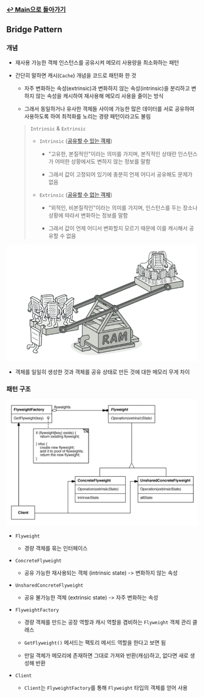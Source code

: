 ### [↩︎ Main으로 돌아가기](../../README.md)

## Bridge Pattern

### 개념

- 재사용 가능한 객체 인스턴스를 공유시켜 메모리 사용량을 최소화하는 패턴

- 간단히 말하면 캐시(`Cache`) 개념을 코드로 패턴화 한 것

  - 자주 변화하는 속성(extrinsic)과 변화하지 않는 속성(intrinsic)을 분리하고 변하지 않는 속성을 캐시하여 재사용해 메모리 사용을 줄이는 방식

  - 그래서 동일하거나 유사한 객체들 사이에 가능한 많은 데이터를 서로 공유하여 사용하도록 하여 최적화를 노리는 경량 패턴이라고도 불림

  > `Intrinsic` & `Extrinsic`
  >
  > - `Intrinsic` (<b><u>공유할 수 있는 객체</u></b>)
  >
  >   - "고유한, 본질적인"이라는 의미를 가지며, 본직적인 상태란 인스턴스가 어떠한 상황에서도 변하지 않는 정보를 말함
  >
  >   - 그래서 값이 고정되어 있기에 충분히 언제 어디서 공유해도 문제가 없음
  >
  > - `Extrinsic` (<b><u>공유할 수 없는 객체</u></b>)
  >
  >   - "외적인, 비본질적인"이라는 의미를 가지며, 인스턴스를 두는 장소나 상황에 따라서 변화하는 정보를 말함
  >
  >   - 그래서 값이 언제 어디서 변화할지 모르기 때문에 이를 캐시해서 공유할 수 없음

![flyweight](../../image/flyweight_example.png)

- 객체를 일일히 생성한 것과 객체를 공유 상태로 만든 것에 대한 메모리 무게 차이

### 패턴 구조

![flyweight](../../image/flyweight.png)

- `Flyweight`

  - 경량 객체를 묶는 인터페이스

- `ConcreteFlyweight`

  - 공유 가능한 재사용되는 객체 (intrinsic state) -> 변화하지 않는 속성

- `UnsharedConcreteFlyweight`

  - 공유 불가능한 객체 (extrinsic state) -> 자주 변화하는 속성

- `FlyweightFactory`

  - 경량 객체를 만드는 공장 역할과 캐시 역할을 겸비하는 `Flyweight` 객체 관리 클래스

  - `GetFlyweight()` 메서드는 팩토리 메서드 역할을 한다고 보면 됨

  - 만일 객체가 메모리에 존재하면 그대로 가져와 반환(캐싱)하고, 없다면 새로 생성해 반환

- `Client`

  - `Client`는 `FlyweightFactory`를 통해 `Flyweight` 타입의 객체를 얻어 사용
